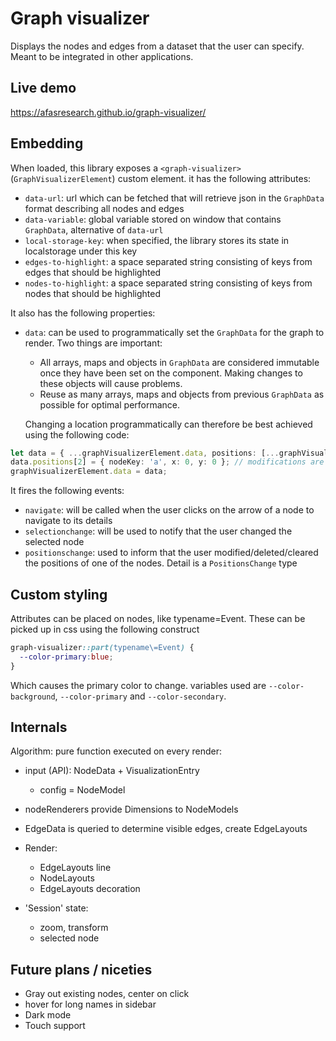# Graph visualizer

Displays the nodes and edges from a dataset that the user can specify.
Meant to be integrated in other applications.

## Live demo

https://afasresearch.github.io/graph-visualizer/

## Embedding
When loaded, this library exposes a `<graph-visualizer>` (`GraphVisualizerElement`) custom element. it has the following attributes:

- `data-url`: url which can be fetched that will retrieve json in the `GraphData` format describing all nodes and edges
- `data-variable`: global variable stored on window that contains `GraphData`, alternative of `data-url`
- `local-storage-key`: when specified, the library stores its state in localstorage under this key
- `edges-to-highlight`: a space separated string consisting of keys from edges that should be highlighted
- `nodes-to-highlight`: a space separated string consisting of keys from nodes that should be highlighted

It also has the following properties:

- `data`: can be used to programmatically set the `GraphData` for the graph to render. Two things are important:
    - All arrays, maps and objects in `GraphData` are considered immutable once they have been set on the component.
      Making changes to these objects will cause problems.
    - Reuse as many arrays, maps and objects from previous `GraphData` as possible for optimal performance.

  Changing a location programmatically can therefore be best achieved using the following code:

```ts
let data = { ...graphVisualizerElement.data, positions: [...graphVisualizerElement.data.positions] };
data.positions[2] = { nodeKey: 'a', x: 0, y: 0 }; // modifications are still allowed, because data.positions is a new array
graphVisualizerElement.data = data;
```

It fires the following events:

- `navigate`: will be called when the user clicks on the arrow of a node to navigate to its details
- `selectionchange`: will be used to notify that the user changed the selected node
- `positionschange`: used to inform that the user modified/deleted/cleared the positions of one of the nodes. Detail is a `PositionsChange` type

## Custom styling
Attributes can be placed on nodes, like typename=Event. These can be picked up in css using the following construct

```css
graph-visualizer::part(typename\=Event) {
  --color-primary:blue;
}
```

Which causes the primary color to change. variables used are `--color-background`, `--color-primary` and `--color-secondary`.

## Internals

Algorithm: pure function executed on every render:
- input (API): NodeData + VisualizationEntry
  + config = NodeModel
- nodeRenderers provide Dimensions to NodeModels
- EdgeData is queried to determine visible edges, create EdgeLayouts
- Render:
  - EdgeLayouts line
  - NodeLayouts
  - EdgeLayouts decoration

- 'Session' state:
  - zoom, transform
  - selected node

## Future plans / niceties
- Gray out existing nodes, center on click
- hover for long names in sidebar
- Dark mode
- Touch support
